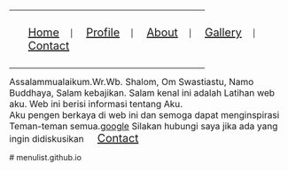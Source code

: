 <title>Menu List</title>
</head>
<body>
    <hr color="blue" width="70%" size="5" align="left">
    <nav>
        <ul style="padding: 14px;">
            <li style="list-style: none; display: inline;"><a href="latihanHome.html" style="font-size: 20px ; padding: 14px 20px">Home</a></li>|
            <li style="list-style: none; display: inline;"><a href="latihanProfile.html" style="font-size: 20px ; padding: 14px 20px">Profile</a></li>|
            <li style="list-style: none; display: inline;"><a href="latihanABout.html" style="font-size: 20px ; padding: 14px 20px">About</a></li>|
            <li style="list-style: none; display: inline;"><a href="latihanGallerty.html" style="font-size: 20px ; padding: 14px 20px">Gallery</a></li>|
            <li style="list-style: none; display: inline;"><a href="latihanContact.html" style="font-size: 20px ; padding: 14px 20px">Contact</a></li>
        </ul>
    </nav>
    <hr color="blue" width="70%" size="5" align="left">    <p>
        <font size=3>Assalammualaikum.Wr.Wb.
        Shalom, Om Swastiastu, Namo Buddhaya, Salam kebajikan. Salam kenal ini adalah Latihan web aku. Web ini berisi informasi tentang Aku. <br> Aku pengen berkaya di web ini dan semoga dapat menginspirasi Teman-teman semua.<a href="http://www.google.com">google</a>
        Silakan hubungi saya jika ada yang ingin didiskusikan <a href="latihanContact.html" style="font-size: 20px ; padding: 14px 20px">Contact</a></li>
        </font>
    </p>
# menulist.github.io
